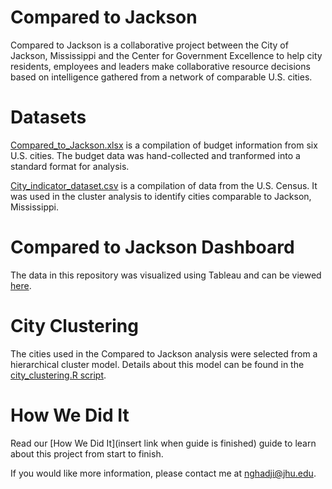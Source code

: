 # Compared to Jackson

Compared to Jackson is a collaborative project between the City of Jackson, Mississippi and the Center for Government Excellence to help city residents, employees and leaders make collaborative resource decisions based on intelligence gathered from a network of comparable U.S. cities.

# Datasets
[Compared_to_Jackson.xlsx](/Compared_to_Jackson.xlsx) is a compilation of budget information from six U.S. cities. The budget data was hand-collected and tranformed into a standard format for analysis. 

[City_indicator_dataset.csv](/City_indicator_dataset.csv) is a compilation of data from the U.S. Census. It was used in the cluster analysis to identify cities comparable to Jackson, Mississippi. 

# Compared to Jackson Dashboard
The data in this repository was visualized using Tableau and can be viewed [here](http://labs.centerforgov.org/projects/kickstarts/index_jackson.html).

# City Clustering
The cities used in the Compared to Jackson analysis were selected from a hierarchical cluster model. Details about this model can be found in the [city_clustering.R script](/city_clustering.R).

# How We Did It
Read our [How We Did It](insert link when guide is finished) guide to learn about this project from start to finish. 

If you would like more information, please contact me at nghadji@jhu.edu. 
